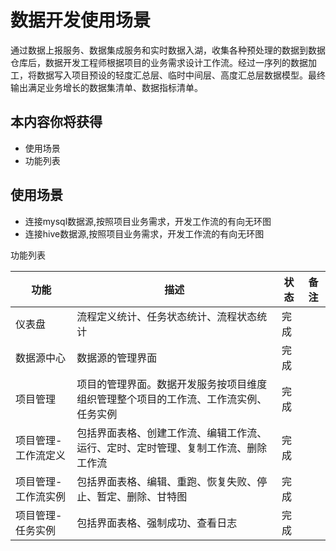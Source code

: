 # 数据开发使用场景

通过数据上报服务、数据集成服务和实时数据入湖，收集各种预处理的数据到数据仓库后，数据开发工程师根据项目的业务需求设计工作流。经过一序列的数据加工，将数据写入项目预设的轻度汇总层、临时中间层、高度汇总层数据模型。最终输出满足业务增长的数据集清单、数据指标清单。

## 本内容你将获得

- 使用场景
- 功能列表

## 使用场景

- 连接mysql数据源,按照项目业务需求，开发工作流的有向无环图
- 连接hive数据源,按照项目业务需求，开发工作流的有向无环图

功能列表

| **功能**            | **描述**                                                     | **状态** | **备注** |
| ------------------- | ------------------------------------------------------------ | -------- | -------- |
| 仪表盘              | 流程定义统计、任务状态统计、流程状态统计                     | 完成     |          |
| 数据源中心          | 数据源的管理界面                                             | 完成     |          |
| 项目管理            | 项目的管理界面。数据开发服务按项目维度组织管理整个项目的工作流、工作流实例、任务实例 | 完成     |          |
| 项目管理-工作流定义 | 包括界面表格、创建工作流、编辑工作流、运行、定时、定时管理、复制工作流、删除工作流 | 完成     |          |
| 项目管理-工作流实例 | 包括界面表格、编辑、重跑、恢复失败、停止、暂定、删除、甘特图 | 完成     |          |
| 项目管理-任务实例   | 包括界面表格、强制成功、查看日志                             | 完成     |          |

